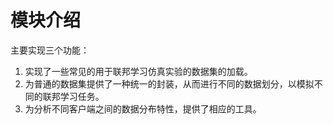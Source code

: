 # 模块介绍
主要实现三个功能：
1. 实现了一些常见的用于联邦学习仿真实验的数据集的加载。
2. 为普通的数据集提供了一种统一的封装，从而进行不同的数据划分，以模拟不同的联邦学习任务。
3. 为分析不同客户端之间的数据分布特性，提供了相应的工具。
